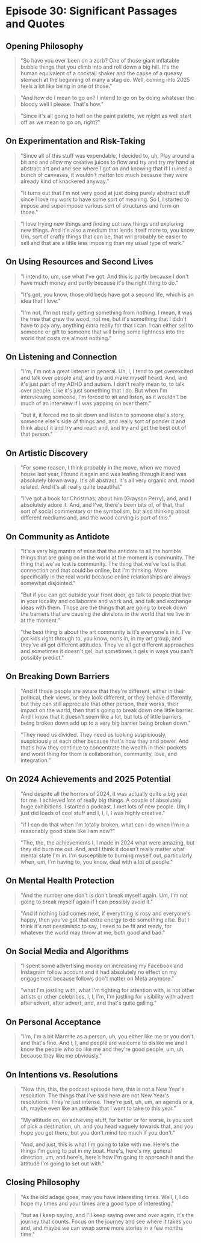 # Episode 30: Significant Passages and Quotes

## Opening Philosophy

> "So have you ever been on a zorb? One of those giant inflatable bubble things that you climb into and roll down a big hill. It's the human equivalent of a cocktail shaker and the cause of a queasy stomach at the beginning of many a stag do. Well, coming into 2025 feels a lot like being in one of those."

> "And how do I mean to go on? I intend to go on by doing whatever the bloody well I please. That's how."

> "Since it's all going to hell on the paint palette, we might as well start off as we mean to go on, right?"

## On Experimentation and Risk-Taking

> "Since all of this stuff was expendable, I decided to, uh, Play around a bit and and allow my creative juices to flow and try and try my hand at abstract art and and see where I got on and knowing that if I ruined a bunch of canvases, it wouldn't matter too much because they were already kind of knackered anyway."

> "It turns out that I'm not very good at just doing purely abstract stuff since I love my work to have some sort of meaning. So I, I started to impose and superimpose various sort of structures and form on those."

> "I love trying new things and finding out new things and exploring new things. And it's also a medium that lends itself more to, you know, Um, sort of crafty things that can be, that will probably be easier to sell and that are a little less imposing than my usual type of work."

## On Using Resources and Second Lives

> "I intend to, um, use what I've got. And this is partly because I don't have much money and partly because it's the right thing to do."

> "It's got, you know, those old beds have got a second life, which is an idea that I love."

> "I'm not, I'm not really getting something from nothing. I mean, it was the tree that grew the wood, not me, but it's something that I didn't have to pay any, anything extra really for that I can. I can either sell to someone or gift to someone that will bring some lightness into the world that costs me almost nothing."

## On Listening and Connection

> "I'm, I'm not a great listener in general. Uh, I, I tend to get overexcited and talk over people and, and try and make myself heard. And, and it's just part of my ADHD and autism. I don't really mean to, to talk over people. Like it's just something that I do. But when I'm interviewing someone, I'm forced to sit and listen, as it wouldn't be much of an interview if I was yapping on over them."

> "but it, it forced me to sit down and listen to someone else's story, someone else's side of things and, and really sort of ponder it and think about it and try and react and, and try and get the best out of that person."

## On Artistic Discovery

> "For some reason, I think probably in the move, when we moved house last year, I found it again and was leafing through it and was absolutely blown away. It's all abstract. It's all very organic and, mood related. And it's all really quite beautiful."

> "I've got a book for Christmas, about him [Grayson Perry], and, and I absolutely adore it. And, and I've, there's been bits of, of that, that sort of social commentary or the symbolism, but also thinking about different mediums and, and the wood carving is part of this."

## On Community as Antidote

> "It's a very big mantra of mine that the antidote to all the horrible things that are going on in the world at the moment is community. The thing that we've lost is community. The thing that we've lost is that connection and that could be online, but I'm thinking. More specifically in the real world because online relationships are always somewhat disjointed."

> "But if you can get outside your front door, go talk to people that live in your locality and collaborate and work and, and talk and exchange ideas with them. Those are the things that are going to break down the barriers that are causing the divisions in the world that we live in at the moment."

> "the best thing is about the art community is it's everyone's in it. I've got kids right through to, you know, nons in, in my art group, and they've all got different attitudes. They've all got different approaches and sometimes it doesn't gel, but sometimes it gels in ways you can't possibly predict."

## On Breaking Down Barriers

> "And if those people are aware that they're different, either in their political, their views, or they look different, or they behave differently, but they can still appreciate that other person, their works, their impact on the world, then that's going to break down one little barrier. And I know that it doesn't seem like a lot, but lots of little barriers being broken down add up to a very big barrier being broken down."

> "They need us divided. They need us looking suspiciously, suspiciously at each other because that's how they and power. And that's how they continue to concentrate the wealth in their pockets and worst thing for them is collaboration, community, love, and integration."

## On 2024 Achievements and 2025 Potential

> "And despite all the horrors of 2024, it was actually quite a big year for me. I achieved lots of really big things. A couple of absolutely huge exhibitions. I started a podcast. I met lots of new people. Um, I just did loads of cool stuff and I, I, I, I was highly creative."

> "if I can do that when I'm totally broken, what can I do when I'm in a reasonably good state like I am now?"

> "The, the, the achievements I, I made in 2024 what were amazing, but they did burn me out. And, and I think it doesn't really matter what mental state I'm in. I'm susceptible to burning myself out, particularly when, um, I'm having to, you know, deal with a lot of people."

## On Mental Health Protection

> "And the number one don't is don't break myself again. Um, I'm not going to break myself again if I can possibly avoid it."

> "And if nothing bad comes next, if everything is rosy and everyone's happy, then you've got that extra energy to do something else. But I think it's not pessimistic to say, I need to be fit and ready, for whatever the world may throw at me, both good and bad."

## On Social Media and Algorithms

> "I spent some advertising money on increasing my Facebook and Instagram follow account and it had absolutely no effect on my engagement because follows don't matter on Meta anymore."

> "what I'm jostling with, what I'm fighting for attention with, is not other artists or other celebrities. I, I, I'm, I'm jostling for visibility with advert after advert, after advert, and, and that's quite galling."

## On Personal Acceptance

> "I'm, I'm a bit Marmite as a person, uh, you either like me or you don't, and that's fine. And I, I, and people are welcome to dislike me and I know the people who do like me and they're good people, um, uh, because they like me obviously."

## On Intentions vs. Resolutions

> "Now this, this, the podcast episode here, this is not a New Year's resolution. The things that I've said here are not New Year's resolutions. They're just intense. They're just, uh, um, an agenda or a, uh, maybe even like an attitude that I want to take to this year."

> "My attitude on, on achieving stuff, for better or for worse, is you sort of pick a destination, uh, and you head vaguely towards that, and you hope you get there, but you don't mind too much if you don't."

> "And, and just, this is what I'm going to take with me. Here's the things I'm going to put in my boat. Here's, here's my, general direction, um, and here's, here's how I'm going to approach it and the attitude I'm going to set out with."

## Closing Philosophy

> "As the old adage goes, may you have interesting times. Well, I, I do hope my times and your times are a good type of interesting."

> "but as I keep saying, and I'll keep saying over and over again, it's the journey that counts. Focus on the journey and see where it takes you and, and maybe we can swap some more stories in a few months time."
